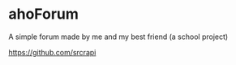 # ahoForum
A simple forum made by me and my best friend (a school project)


https://github.com/srcrapi
